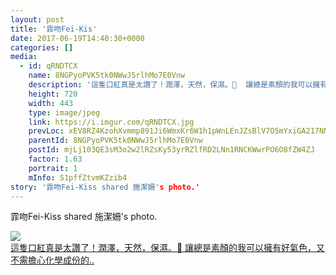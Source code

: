 ```yaml
---
layout: post
title: '霏吻Fei-Kis' 
date: 2017-06-19T14:40:30+0000 
categories: [] 
media:
  - id: qRNDTCX
    name: 8NGPyoPVK5tk0NWwJ5rlhMo7E0Vnw
    description: '這隻口紅真是太讚了！潤澤，天然，保濕。💋  讓總是素顏的我可以擁有好氣色，又不需擔心化學成份的..'   
    height: 720
    width: 443
    type: image/jpeg
    link: https://i.imgur.com/qRNDTCX.jpg
    prevLoc: xEV8RZ4KzohXvmmp891Ji6WmxKr6W1h1pWnLEnJZsBlV7O5mYxiGA217NN9ZhgOnykGYKGt2vzqzYw1EtB0QZz6zYKfxPwvZzDrvIDVLoyngDyFw7Ppv808gcvWrZK7mWZtzmXkMjVYVuJVvv2XZ3JTLgAV9lz7nhQo1wx0P9jtPE0OMGvW3H1MkBvAQvwC34Al2KBBYiZKoLNRMzvt4A6wMA9mnC7R48qlEDATEN1gGzRz5CGvqgEZXKNf8QVE2M3yYTLJRzP
    parentId: 8NGPyoPVK5tk0NWwJ5rlhMo7E0Vnw
    postId: mjLj103QE3sM3o2w2lRZsKy53yrRZlfRD2LNn1RNCKWwrPO6O8fZW4ZJ
    factor: 1.63
    portrait: 1
    mInfo: S1pffZtvmKZzib4
story: '霏吻Fei-Kiss shared 施潔姍's photo.'  
---
```


霏吻Fei-Kiss shared 施潔姍's photo.


[//]: #media:  
<a href="https://i.imgur.com/qRNDTCX.jpg"><img class="postImage" src="https://i.imgur.com/qRNDTCXh.jpg" />  
這隻口紅真是太讚了！潤澤，天然，保濕。💋
讓總是素顏的我可以擁有好氣色，又不需擔心化學成份的..  
 </a>   
